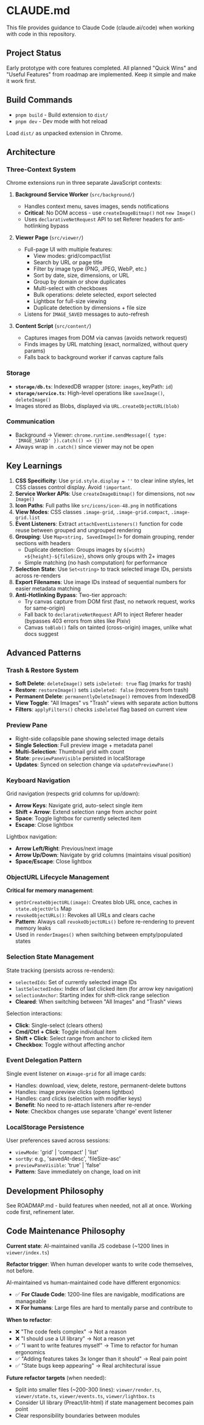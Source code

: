 # CLAUDE.md

This file provides guidance to Claude Code (claude.ai/code) when working with code in this repository.

## Project Status

Early prototype with core features completed. All planned "Quick Wins" and "Useful Features" from roadmap are implemented. Keep it simple and make it work first.

## Build Commands

- `pnpm build` - Build extension to `dist/`
- `pnpm dev` - Dev mode with hot reload

Load `dist/` as unpacked extension in Chrome.

## Architecture

### Three-Context System

Chrome extensions run in three separate JavaScript contexts:

1. **Background Service Worker** (`src/background/`)
   - Handles context menu, saves images, sends notifications
   - **Critical**: No DOM access - use `createImageBitmap()` not `new Image()`
   - Uses `declarativeNetRequest` API to set Referer headers for anti-hotlinking bypass

2. **Viewer Page** (`src/viewer/`)
   - Full-page UI with multiple features:
     - View modes: grid/compact/list
     - Search by URL or page title
     - Filter by image type (PNG, JPEG, WebP, etc.)
     - Sort by date, size, dimensions, or URL
     - Group by domain or show duplicates
     - Multi-select with checkboxes
     - Bulk operations: delete selected, export selected
     - Lightbox for full-size viewing
     - Duplicate detection by dimensions + file size
   - Listens for `IMAGE_SAVED` messages to auto-refresh

3. **Content Script** (`src/content/`)
   - Captures images from DOM via canvas (avoids network request)
   - Finds images by URL matching (exact, normalized, without query params)
   - Falls back to background worker if canvas capture fails

### Storage

- **`storage/db.ts`**: IndexedDB wrapper (store: `images`, keyPath: `id`)
- **`storage/service.ts`**: High-level operations like `saveImage()`, `deleteImage()`
- Images stored as Blobs, displayed via `URL.createObjectURL(blob)`

### Communication

- Background → Viewer: `chrome.runtime.sendMessage({ type: 'IMAGE_SAVED' }).catch(() => {})`
- Always wrap in `.catch()` since viewer may not be open

## Key Learnings

1. **CSS Specificity**: Use `grid.style.display = ''` to clear inline styles, let CSS classes control display. Avoid `!important`.
2. **Service Worker APIs**: Use `createImageBitmap()` for dimensions, not `new Image()`
3. **Icon Paths**: Full paths like `src/icons/icon-48.png` in notifications
4. **View Modes**: CSS classes `.image-grid`, `.image-grid.compact`, `.image-grid.list`
5. **Event Listeners**: Extract `attachEventListeners()` function for code reuse between grouped and ungrouped rendering
6. **Grouping**: Use `Map<string, SavedImage[]>` for domain grouping, render sections with headers
   - Duplicate detection: Groups images by `${width}×${height}-${fileSize}`, shows only groups with 2+ images
   - Simple matching (no hash computation) for performance
7. **Selection State**: Use `Set<string>` to track selected image IDs, persists across re-renders
8. **Export Filenames**: Use image IDs instead of sequential numbers for easier metadata matching
9. **Anti-Hotlinking Bypass**: Two-tier approach:
   - Try canvas capture from DOM first (fast, no network request, works for same-origin)
   - Fall back to `declarativeNetRequest` API to inject Referer header (bypasses 403 errors from sites like Pixiv)
   - Canvas `toBlob()` fails on tainted (cross-origin) images, unlike what docs suggest

## Advanced Patterns

### Trash & Restore System

- **Soft Delete**: `deleteImage()` sets `isDeleted: true` flag (marks for trash)
- **Restore**: `restoreImage()` sets `isDeleted: false` (recovers from trash)
- **Permanent Delete**: `permanentlyDeleteImage()` removes from IndexedDB
- **View Toggle**: "All Images" vs "Trash" views with separate action buttons
- **Filters**: `applyFilters()` checks `isDeleted` flag based on current view

### Preview Pane

- Right-side collapsible pane showing selected image details
- **Single Selection**: Full preview image + metadata panel
- **Multi-Selection**: Thumbnail grid with count
- **State**: `previewPaneVisible` persisted in localStorage
- **Updates**: Synced on selection change via `updatePreviewPane()`

### Keyboard Navigation

Grid navigation (respects grid columns for up/down):
- **Arrow Keys**: Navigate grid, auto-select single item
- **Shift + Arrow**: Extend selection range from anchor point
- **Space**: Toggle lightbox for currently selected item
- **Escape**: Close lightbox

Lightbox navigation:
- **Arrow Left/Right**: Previous/next image
- **Arrow Up/Down**: Navigate by grid columns (maintains visual position)
- **Space/Escape**: Close lightbox

### ObjectURL Lifecycle Management

**Critical for memory management**:
- `getOrCreateObjectURL(image)`: Creates blob URL once, caches in `state.objectUrls` Map
- `revokeObjectURLs()`: Revokes all URLs and clears cache
- **Pattern**: Always call `revokeObjectURLs()` before re-rendering to prevent memory leaks
- Used in `renderImages()` when switching between empty/populated states

### Selection State Management

State tracking (persists across re-renders):
- `selectedIds`: Set<string> of currently selected image IDs
- `lastSelectedIndex`: Index of last clicked item (for arrow key navigation)
- `selectionAnchor`: Starting index for shift-click range selection
- **Cleared**: When switching between "All Images" and "Trash" views

Selection interactions:
- **Click**: Single-select (clears others)
- **Cmd/Ctrl + Click**: Toggle individual item
- **Shift + Click**: Select range from anchor to clicked item
- **Checkbox**: Toggle without affecting anchor

### Event Delegation Pattern

Single event listener on `#image-grid` for all image cards:
- Handles: download, view, delete, restore, permanent-delete buttons
- Handles: image preview clicks (opens lightbox)
- Handles: card clicks (selection with modifier keys)
- **Benefit**: No need to re-attach listeners after re-render
- **Note**: Checkbox changes use separate 'change' event listener

### LocalStorage Persistence

User preferences saved across sessions:
- `viewMode`: 'grid' | 'compact' | 'list'
- `sortBy`: e.g., 'savedAt-desc', 'fileSize-asc'
- `previewPaneVisible`: 'true' | 'false'
- **Pattern**: Save immediately on change, load on init

## Development Philosophy

See ROADMAP.md - build features when needed, not all at once. Working code first, refinement later.

## Code Maintenance Philosophy

**Current state**: AI-maintained vanilla JS codebase (~1200 lines in `viewer/index.ts`)

**Refactor trigger**: When human developer wants to write code themselves, not before.

AI-maintained vs human-maintained code have different ergonomics:
- ✅ **For Claude Code**: 1200-line files are navigable, modifications are manageable
- ❌ **For humans**: Large files are hard to mentally parse and contribute to

**When to refactor**:
- ❌ "The code feels complex" → Not a reason
- ❌ "I should use a UI library" → Not a reason yet
- ✅ "I want to write features myself" → Time to refactor for human ergonomics
- ✅ "Adding features takes 3x longer than it should" → Real pain point
- ✅ "State bugs keep appearing" → Real architectural issue

**Future refactor targets** (when needed):
- Split into smaller files (~200-300 lines): `viewer/render.ts`, `viewer/state.ts`, `viewer/events.ts`, `viewer/lightbox.ts`
- Consider UI library (Preact/lit-html) if state management becomes pain point
- Clear responsibility boundaries between modules
